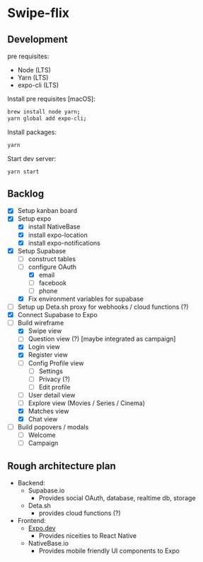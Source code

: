 # Swipe-flix

## Development

pre requisites:

- Node (LTS)
- Yarn (LTS)
- expo-cli (LTS)

Install pre requisites [macOS]:

```sh
brew install node yarn;
yarn global add expo-cli;
```

Install packages:

```sh
yarn
```

Start dev server:

```sh
yarn start
```

## Backlog

- [x] Setup kanban board
- [x] Setup expo
  - [x] install NativeBase
  - [x] install expo-location
  - [x] install expo-notifications
- [x] Setup Supabase
  - [ ] construct tables
  - [ ] configure OAuth
    - [x] email
    - [ ] facebook
    - [ ] phone
  - [x] Fix environment variables for supabase
- [ ] Setup up Deta.sh proxy for webhooks / cloud functions (?)
- [x] Connect Supabase to Expo
- [ ] Build wireframe
  - [x] Swipe view
  - [ ] Question view (?) [maybe integrated as campaign]
  - [x] Login view
  - [x] Register view
  - [ ] Config Profile view
    - [ ] Settings
    - [ ] Privacy (?)
    - [ ] Edit profile
  - [ ] User detail view
  - [ ] Explore view (Movies / Series / Cinema)
  - [x] Matches view
  - [x] Chat view
- [ ] Build popovers / modals
  - [ ] Welcome
  - [ ] Campaign

## Rough architecture plan

- Backend:
  - Supabase.io
    - Provides social OAuth, database, realtime db, storage
  - Deta.sh
    - provides cloud functions (?)
- Frontend:
  - [Expo.dev](https://expo.dev)
    - Provides niceities to React Native
  - NativeBase.io
    - Provides mobile friendly UI components to Expo
